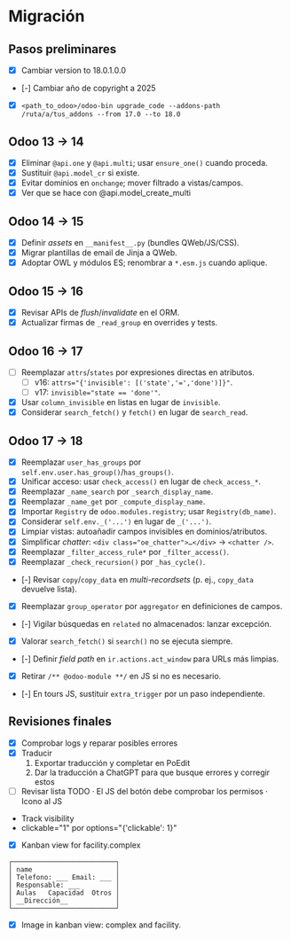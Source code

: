 # Migración

## Pasos preliminares

- [x] Cambiar version to 18.0.1.0.0
- [-] Cambiar año de copyright a 2025
- [x] ``<path_to_odoo>/odoo-bin upgrade_code --addons-path /ruta/a/tus_addons --from 17.0 --to 18.0``
 
## Odoo 13 → 14

- [x] Eliminar `@api.one` y `@api.multi`; usar `ensure_one()` cuando proceda.
- [x] Sustituir `@api.model_cr` si existe.
- [x] Evitar dominios en `onchange`; mover filtrado a vistas/campos.
- [x] Ver que se hace con @api.model_create_multi

## Odoo 14 → 15

- [x] Definir *assets* en `__manifest__.py` (bundles QWeb/JS/CSS).
- [x] Migrar plantillas de email de Jinja a QWeb.
- [x] Adoptar OWL y módulos ES; renombrar a `*.esm.js` cuando aplique.

## Odoo 15 → 16

- [x] Revisar APIs de *flush*/*invalidate* en el ORM.
- [x] Actualizar firmas de `_read_group` en overrides y tests.

## Odoo 16 → 17

- [ ] Reemplazar `attrs`/`states` por expresiones directas en atributos.
  - [ ] v16: `attrs="{'invisible': [('state','=','done')]}"`.
  - [ ] v17: `invisible="state == 'done'"`.
- [x] Usar `column_invisible` en listas en lugar de `invisible`.
- [x] Considerar `search_fetch()` y `fetch()` en lugar de `search_read`.

## Odoo 17 → 18

- [x] Reemplazar `user_has_groups` por `self.env.user.has_group()`/`has_groups()`.
- [x] Unificar acceso: usar `check_access()` en lugar de `check_access_*`.
- [x] Reemplazar `_name_search` por `_search_display_name`.
- [x] Reemplazar `_name_get` por `_compute_display_name`.
- [x] Importar `Registry` de `odoo.modules.registry`; usar `Registry(db_name)`.
- [x] Considerar `self.env._('...')` en lugar de `_('...')`.
- [x] Limpiar vistas: autoañadir campos invisibles en dominios/atributos.
- [x] Simplificar *chatter*: `<div class="oe_chatter">…</div>` → `<chatter />`.
- [x] Reemplazar `_filter_access_rule*` por `_filter_access()`.
- [x] Reemplazar `_check_recursion()` por `_has_cycle()`.
- [-] Revisar `copy`/`copy_data` en *multi-recordsets*
  (p. ej., `copy_data` devuelve lista).
- [x] Reemplazar `group_operator` por `aggregator` en definiciones de campos.
- [-] Vigilar búsquedas en `related` no almacenados: lanzar excepción.
- [x] Valorar `search_fetch()` si `search()` no se ejecuta siempre.
- [-] Definir *field path* en `ir.actions.act_window` para URLs más limpias.
- [x] Retirar `/** @odoo-module **/` en JS si no es necesario.
- [-] En tours JS, sustituir `extra_trigger` por un paso independiente.

## Revisiones finales
- [x] Comprobar logs y reparar posibles errores
- [x] Traducir
    1. Exportar traducción y completar en PoEdit
    2. Dar la traducción a ChatGPT para que busque errores y corregir estos   
- [ ] Revisar lista TODO 
       · El JS del botón debe comprobar los permisos
       · Icono al JS
- Track visibility
- clickable="1" por options="{'clickable': 1}"


- [x] Kanban view for facility.complex
```
┌──────────────────────────┐
│ name                     │
│ Telefono: ___ Email: ___ │
│ Responsable: ___         │
│ Aulas   Capacidad  Otros │
│ __Dirección__            │
└──────────────────────────┘
```
- [x] Image in kanban view: complex and facility.




